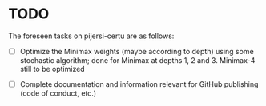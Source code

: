 # TODO
The foreseen tasks on pijersi-certu are as follows:

- [ ] Optimize the Minimax weights (maybe according to depth) using some stochastic algorithm; done for Minimax at depths 1, 2 and 3. Minimax-4 still to be optimized
- [ ] Complete documentation and information relevant for GitHub publishing (code of conduct, etc.)

